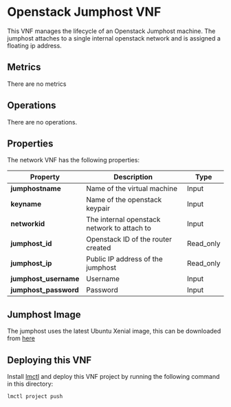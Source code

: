 # Openstack Jumphost VNF

This VNF manages the lifecycle of an Openstack Jumphost machine. The jumphost attaches to a single internal openstack network and is assigned a floating ip address.

## Metrics

There are no metrics

## Operations

There are no operations. 

## Properties

The network VNF has the following properties:

| Property             |  Description                        | Type      |
|----------------------|-------------------------------------|-----------|
| **jumphostname**     | Name of the virtual machine         | Input     |
| **keyname**          | Name of the openstack keypair       | Input     |
| **networkid**        | The internal openstack network to attach to | Input     |
| **jumphost_id**      | Openstack ID of the router created  | Read_only |
| **jumphost_ip**      | Public IP address of the jumphost   | Read_only |
| **jumphost_username**  | Username                            | Input     |
| **jumphost_password**  | Password                            | Input     |

## Jumphost Image

The jumphost uses the latest Ubuntu Xenial image, this can be downloaded from [here](https://cloud-images.ubuntu.com/xenial/current/xenial-server-cloudimg-amd64-disk1.img)

## Deploying this VNF

Install [lmctl](/docs/install-lmctl.md) and deploy this VNF project by running the following command in this directory:

```
lmctl project push
```
